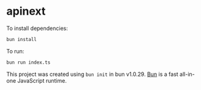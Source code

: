 # apinext

To install dependencies:

```bash
bun install
```

To run:

```bash
bun run index.ts
```

This project was created using `bun init` in bun v1.0.29. [Bun](https://bun.sh) is a fast all-in-one JavaScript runtime.
